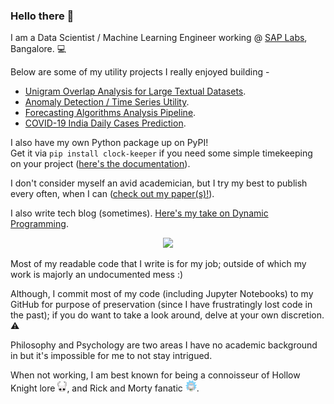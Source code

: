 ### Hello there 👋

I am a Data Scientist / Machine Learning Engineer working @ [SAP Labs](https://www.sap.com/india/about/labs-india.html), Bangalore. 💻  
  
Below are some of my utility projects I really enjoyed building -  

* [Unigram Overlap Analysis for Large Textual Datasets](https://github.com/rajdeep-biswas/overlap-analysis).
* [Anomaly Detection / Time Series Utility](https://github.com/rajdeep-biswas/Anomaly-Detection-Utility).
* [Forecasting Algorithms Analysis Pipeline](https://github.com/rajdeep-biswas/excel2plot-pipeline).
* [COVID-19 India Daily Cases Prediction](https://github.com/rajdeep-biswas/covid19-prediction).

I also have my own Python package up on PyPI!  
Get it via `pip install clock-keeper` if you need some simple timekeeping on your project ([here's the documentation](https://pypi.org/project/clock-keeper/)).  

I don't consider myself an avid academician, but I try my best to publish every often, when I can ([check out my paper(s)!](https://scholar.google.com/citations?user=tYwP0JgAAAAJ&hl=en)).  

I also write tech blog (sometimes). [Here's my take on Dynamic Programming](https://medium.com/@rajdeepbiswas/hitchhikers-guide-to-dynamic-programming-96afbd4f1c8a).

<p align="center">
	<img width="40" src="https://github.githubassets.com/images/mona-loading-default.gif">
<p align="center">

Most of my readable code that I write is for my job; outside of which my work is majorly an undocumented mess :)  
  
Although, I commit most of my code (including Jupyter Notebooks) to my GitHub for purpose of preservation (since I have frustratingly lost code in the past); if you do want to take a look around, delve at your own discretion. ⚠️

Philosophy and Psychology are two areas I have no academic background in but it's impossible for me to not stay intrigued.  

When not working, I am best known for being a connoisseur of Hollow Knight lore <img src="hk.png" width="15" />, and Rick and Morty fanatic <img src="rick.png" width="18" />.
